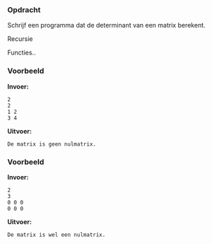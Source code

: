 ### Opdracht
Schrijf een programma dat de determinant van een matrix berekent.

Recursie

Functies..


### Voorbeeld

**Invoer:**

    2
    2
    1 2
    3 4

**Uitvoer:**

    De matrix is geen nulmatrix.

### Voorbeeld

**Invoer:**

    2
    3
    0 0 0
    0 0 0

**Uitvoer:**

    De matrix is wel een nulmatrix.



